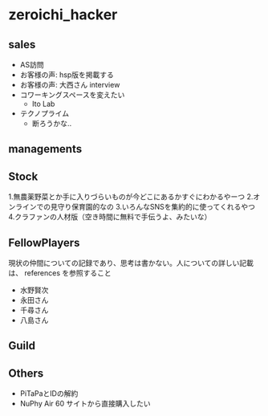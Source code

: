 # zeroichi_hacker
## sales
- AS訪問
- お客様の声: hsp版を掲載する
- お客様の声: 大西さん interview
- コワーキングスペースを変えたい
  - Ito Lab
- テクノプライム
  - 断ろうかな..

## managements

## Stock
1.無農薬野菜とか手に入りづらいものが今どこにあるかすぐにわかるやーつ
2.オンラインでの見守り保育園的なの
3.いろんなSNSを集約的に使ってくれるやつ
4.クラファンの人材版（空き時間に無料で手伝うよ、みたいな）


## FellowPlayers
現状の仲間についての記録であり、思考は書かない。人についての詳しい記載は、 references を参照すること
- 水野賢次
- 永田さん
- 千尋さん
- 八島さん

## Guild


## Others
- PiTaPaとIDの解約
- NuPhy Air 60 サイトから直接購入したい
